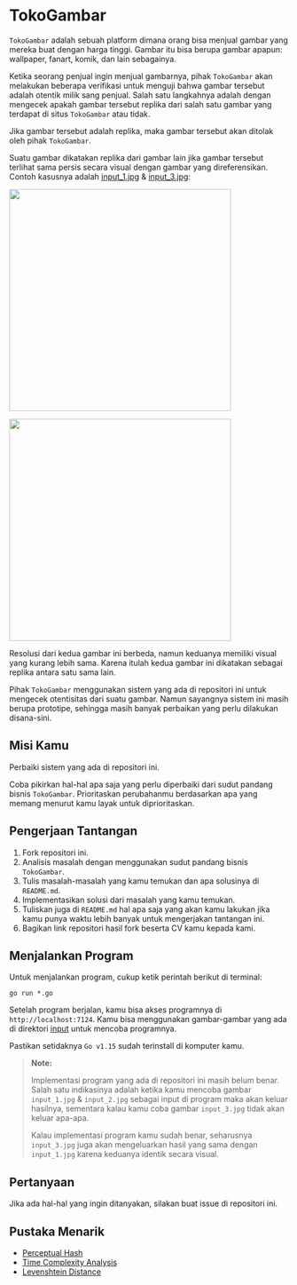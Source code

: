 # TokoGambar

`TokoGambar` adalah sebuah platform dimana orang bisa menjual gambar yang mereka buat dengan harga tinggi. Gambar itu bisa berupa gambar apapun: wallpaper, fanart, komik, dan lain sebagainya.

Ketika seorang penjual ingin menjual gambarnya, pihak `TokoGambar` akan melakukan beberapa verifikasi untuk menguji bahwa gambar tersebut adalah otentik milik sang penjual. Salah satu langkahnya adalah dengan mengecek apakah gambar tersebut replika dari salah satu gambar yang terdapat di situs `TokoGambar` atau tidak.

Jika gambar tersebut adalah replika, maka gambar tersebut akan ditolak oleh pihak `TokoGambar`.

Suatu gambar dikatakan replika dari gambar lain jika gambar tersebut terlihat sama persis secara visual dengan gambar yang direferensikan. Contoh kasusnya adalah [input_1.jpg](./input/input_1.jpg) & [input_3.jpg](./input/input_3.jpg):

[<img src="./input/input_1.jpg" width="400"/>](./input/input_1.jpg) 

[<img src="./input/input_3.jpg" width="400"/>](./input/input_3.jpg)

Resolusi dari kedua gambar ini berbeda, namun keduanya memiliki visual yang kurang lebih sama. Karena itulah kedua gambar ini dikatakan sebagai replika antara satu sama lain.

Pihak `TokoGambar` menggunakan sistem yang ada di repositori ini untuk mengecek otentisitas dari suatu gambar. Namun sayangnya sistem ini masih berupa prototipe, sehingga masih banyak perbaikan yang perlu dilakukan disana-sini.

## Misi Kamu

Perbaiki sistem yang ada di repositori ini.

Coba pikirkan hal-hal apa saja yang perlu diperbaiki dari sudut pandang bisnis `TokoGambar`. Prioritaskan perubahanmu berdasarkan apa yang memang menurut kamu layak untuk diprioritaskan.

## Pengerjaan Tantangan

1. Fork repositori ini.
2. Analisis masalah dengan menggunakan sudut pandang bisnis `TokoGambar`.
3. Tulis masalah-masalah yang kamu temukan dan apa solusinya di `README.md`.
4. Implementasikan solusi dari masalah yang kamu temukan.
5. Tuliskan juga di `README.md` hal apa saja yang akan kamu lakukan jika kamu punya waktu lebih banyak untuk mengerjakan tantangan ini.
6. Bagikan link repositori hasil fork beserta CV kamu kepada kami.

## Menjalankan Program

Untuk menjalankan program, cukup ketik perintah berikut di terminal:

```
go run *.go
```

Setelah program berjalan, kamu bisa akses programnya di `http://localhost:7124`. Kamu bisa menggunakan gambar-gambar yang ada di direktori [input](./input) untuk mencoba programnya.

Pastikan setidaknya `Go v1.15` sudah terinstall di komputer kamu.

> **Note:**
>
> Implementasi program yang ada di repositori ini masih belum benar. Salah satu indikasinya adalah ketika kamu mencoba gambar `input_1.jpg` & `input_2.jpg` sebagai input di program maka akan keluar hasilnya, sementara kalau kamu coba gambar `input_3.jpg` tidak akan keluar apa-apa.
>
> Kalau implementasi program kamu sudah benar, seharusnya `input_3.jpg` juga akan mengeluarkan hasil yang sama dengan `input_1.jpg` karena keduanya identik secara visual.

## Pertanyaan

Jika ada hal-hal yang ingin ditanyakan, silakan buat issue di repositori ini.

## Pustaka Menarik

- [Perceptual Hash](http://www.hackerfactor.com/blog/index.php?/archives/432-Looks-Like-It.html)
- [Time Complexity Analysis](https://www.youtube.com/watch?v=fZc3ijGM0aM)
- [Levenshtein Distance](https://en.wikipedia.org/wiki/Levenshtein_distance)